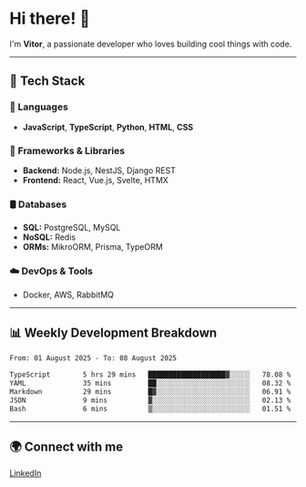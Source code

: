 
# Hi there! 👋

I'm **Vitor**, a passionate developer who loves building cool things with code.

---
## 🔧 Tech Stack

### 📌 Languages
- **JavaScript**, **TypeScript**, **Python**, **HTML**, **CSS**

### 🚀 Frameworks & Libraries
- **Backend:** Node.js, NestJS, Django REST
- **Frontend:** React, Vue.js, Svelte, HTMX

### 🛢️ Databases
- **SQL:** PostgreSQL, MySQL
- **NoSQL:** Redis
- **ORMs:** MikroORM, Prisma, TypeORM

### ☁️ DevOps & Tools
- Docker, AWS, RabbitMQ

---
## 📊 Weekly Development Breakdown

<!--START_SECTION:waka-->

```txt
From: 01 August 2025 - To: 08 August 2025

TypeScript        5 hrs 29 mins   ███████████████████▓░░░░░   78.08 %
YAML              35 mins         ██░░░░░░░░░░░░░░░░░░░░░░░   08.32 %
Markdown          29 mins         █▓░░░░░░░░░░░░░░░░░░░░░░░   06.91 %
JSON              9 mins          ▓░░░░░░░░░░░░░░░░░░░░░░░░   02.13 %
Bash              6 mins          ▒░░░░░░░░░░░░░░░░░░░░░░░░   01.51 %
```

<!--END_SECTION:waka-->

---
## 🌍 Connect with me
[LinkedIn](https://www.linkedin.com/in/vitorlc)
